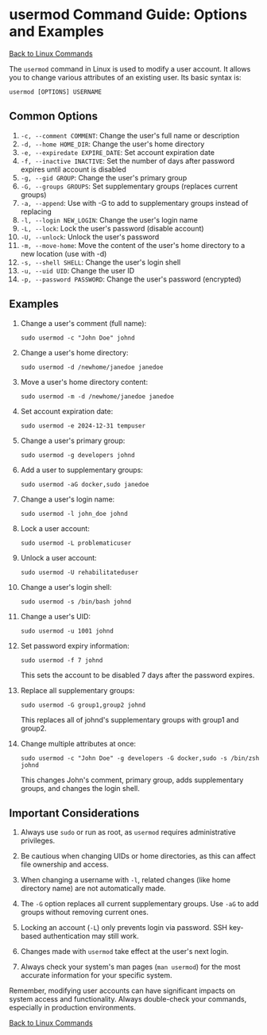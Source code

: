 # usermod Command Guide: Options and Examples

[Back to Linux Commands](../readme.md)

The `usermod` command in Linux is used to modify a user account. It allows you to change various attributes of an existing user. Its basic syntax is:

```
usermod [OPTIONS] USERNAME
```

## Common Options

1. `-c, --comment COMMENT`: Change the user's full name or description
2. `-d, --home HOME_DIR`: Change the user's home directory
3. `-e, --expiredate EXPIRE_DATE`: Set account expiration date
4. `-f, --inactive INACTIVE`: Set the number of days after password expires until account is disabled
5. `-g, --gid GROUP`: Change the user's primary group
6. `-G, --groups GROUPS`: Set supplementary groups (replaces current groups)
7. `-a, --append`: Use with -G to add to supplementary groups instead of replacing
8. `-l, --login NEW_LOGIN`: Change the user's login name
9. `-L, --lock`: Lock the user's password (disable account)
10. `-U, --unlock`: Unlock the user's password
11. `-m, --move-home`: Move the content of the user's home directory to a new location (use with -d)
12. `-s, --shell SHELL`: Change the user's login shell
13. `-u, --uid UID`: Change the user ID
14. `-p, --password PASSWORD`: Change the user's password (encrypted)

## Examples

1. Change a user's comment (full name):
   ```
   sudo usermod -c "John Doe" johnd
   ```

2. Change a user's home directory:
   ```
   sudo usermod -d /newhome/janedoe janedoe
   ```

3. Move a user's home directory content:
   ```
   sudo usermod -m -d /newhome/janedoe janedoe
   ```

4. Set account expiration date:
   ```
   sudo usermod -e 2024-12-31 tempuser
   ```

5. Change a user's primary group:
   ```
   sudo usermod -g developers johnd
   ```

6. Add a user to supplementary groups:
   ```
   sudo usermod -aG docker,sudo janedoe
   ```

7. Change a user's login name:
   ```
   sudo usermod -l john_doe johnd
   ```

8. Lock a user account:
   ```
   sudo usermod -L problematicuser
   ```

9. Unlock a user account:
   ```
   sudo usermod -U rehabilitateduser
   ```

10. Change a user's login shell:
    ```
    sudo usermod -s /bin/bash johnd
    ```

11. Change a user's UID:
    ```
    sudo usermod -u 1001 johnd
    ```

12. Set password expiry information:
    ```
    sudo usermod -f 7 johnd
    ```
    This sets the account to be disabled 7 days after the password expires.

13. Replace all supplementary groups:
    ```
    sudo usermod -G group1,group2 johnd
    ```
    This replaces all of johnd's supplementary groups with group1 and group2.

14. Change multiple attributes at once:
    ```
    sudo usermod -c "John Doe" -g developers -G docker,sudo -s /bin/zsh johnd
    ```
    This changes John's comment, primary group, adds supplementary groups, and changes the login shell.

## Important Considerations

1. Always use `sudo` or run as root, as `usermod` requires administrative privileges.

2. Be cautious when changing UIDs or home directories, as this can affect file ownership and access.

3. When changing a username with `-l`, related changes (like home directory name) are not automatically made.

4. The `-G` option replaces all current supplementary groups. Use `-aG` to add groups without removing current ones.

5. Locking an account (`-L`) only prevents login via password. SSH key-based authentication may still work.

6. Changes made with `usermod` take effect at the user's next login.

7. Always check your system's man pages (`man usermod`) for the most accurate information for your specific system.

Remember, modifying user accounts can have significant impacts on system access and functionality. Always double-check your commands, especially in production environments.

[Back to Linux Commands](../readme.md)
